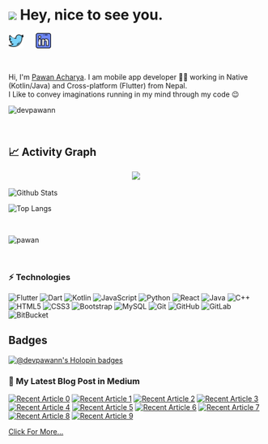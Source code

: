 <h1><img src="https://emojis.slackmojis.com/emojis/images/1531849430/4246/blob-sunglasses.gif?1531849430" width="30"/> Hey, nice to see you.</h1>

<p align="left">
<a href="https://twitter.com/Pawan__a" target="_blank"><img height="30" src="https://raw.githubusercontent.com/AbhishekMaira10/AbhishekMaira10/master/Resources/png/twitter.png?raw=true"></a>&nbsp;&nbsp;&nbsp;&nbsp;&nbsp;
<a href="https://www.linkedin.com/in/devpawann/" target="_blank"><img height="30" src="https://raw.githubusercontent.com/AbhishekMaira10/AbhishekMaira10/master/linkedin.png?raw=true"></a>&nbsp;&nbsp;&nbsp;&nbsp;&nbsp;
</p>



<br>

Hi, I'm [Pawan Acharya](https://www.acharyapawan.com.np/).
I am mobile app developer 👩‍💻 working in Native (Kotlin/Java) and Cross-platform (Flutter) from Nepal.
<br>
I Like to convey imaginations running in my mind through my code 😉
<br>
<p align="left"> <img src="https://komarev.com/ghpvc/?username=devpawann" alt="devpawann" /> </p>


<br>

## 📈 Activity Graph
<p align="center">
	<img src="https://activity-graph.herokuapp.com/graph?username=devpawann&theme=minimal"/>
</p>

![Github Stats](https://github-readme-stats.vercel.app/api?username=devpawann&&show_icons=true&title_color=ffffff&icon_color=bb2acf&text_color=daf7dc&bg_color=151515&count_private=true&include_all_commits=true&show_owner=true)

![Top Langs](https://github-readme-stats.vercel.app/api/top-langs/?username=devpawann&hide=TeX&layout=compact&show_icons=true&title_color=ffffff&icon_color=bb2acf&text_color=daf7dc&count_private=true&bg_color=151515&langs_count=20)

<br>
<p><img  src="https://github-readme-streak-stats.herokuapp.com/?user=devpawann&" alt="pawan" /></p>

<br>
<h3> ⚡ Technologies</h3>


![Flutter](https://img.shields.io/badge/-Flutter-blue?style=flat-square&logo=Flutter)
![Dart](https://img.shields.io/badge/-Dart-purple?style=flat-square&logo=Dart)
![Kotlin](https://img.shields.io/badge/-Flutter-darkred?style=flat-square&logo=Kotlin)
![JavaScript](https://img.shields.io/badge/-JavaScript-black?style=flat-square&logo=javascript)
![Python](https://img.shields.io/badge/-Python-black?style=flat-square&logo=Python)
![React](https://img.shields.io/badge/-React-black?style=flat-square&logo=react)
![Java](https://img.shields.io/badge/-java-E34A86?style=flat-square&logo=java)
![C++](https://img.shields.io/badge/-C++-00599C?style=flat-square&logo=c)
![HTML5](https://img.shields.io/badge/-HTML5-E34F26?style=flat-square&logo=html5&logoColor=white)
![CSS3](https://img.shields.io/badge/-CSS3-1572B6?style=flat-square&logo=css3)
![Bootstrap](https://img.shields.io/badge/-Bootstrap-563D7C?style=flat-square&logo=bootstrap)
![MySQL](https://img.shields.io/badge/-MySQL-black?style=flat-square&logo=mysql)
![Git](https://img.shields.io/badge/-Git-black?style=flat-square&logo=git)
![GitHub](https://img.shields.io/badge/-GitHub-181717?style=flat-square&logo=github)
![GitLab](https://img.shields.io/badge/-GitLab-FCA121?style=flat-square&logo=gitlab)
![BitBucket](https://img.shields.io/badge/-BitBucket-darkblue?style=flat-square&logo=bitbucket)

## Badges

[![@devpawann's Holopin badges](https://holopin.me/devpawann)](https://holopin.io/@devpawann)


### 📝 My Latest Blog Post in Medium
<a target="_blank" href="https://github-readme-medium-recent-article.vercel.app/medium/@pawanacharya070/0"><img src="https://github-readme-medium-recent-article.vercel.app/medium/@pawanacharya070/0" alt="Recent Article 0"></a>
<a target="_blank" href="https://github-readme-medium-recent-article.vercel.app/medium/@pawanacharya070/1"><img src="https://github-readme-medium-recent-article.vercel.app/medium/@pawanacharya070/1" alt="Recent Article 1"></a>
<a target="_blank" href="https://github-readme-medium-recent-article.vercel.app/medium/@pawanacharya070/2"><img src="https://github-readme-medium-recent-article.vercel.app/medium/@pawanacharya070/2" alt="Recent Article 2"></a>
<a target="_blank" href="https://github-readme-medium-recent-article.vercel.app/medium/@pawanacharya070/3"><img src="https://github-readme-medium-recent-article.vercel.app/medium/@pawanacharya070/3" alt="Recent Article 3"></a>
<a target="_blank" href="https://github-readme-medium-recent-article.vercel.app/medium/@pawanacharya070/4"><img src="https://github-readme-medium-recent-article.vercel.app/medium/@pawanacharya070/4" alt="Recent Article 4"></a>
<a target="_blank" href="https://github-readme-medium-recent-article.vercel.app/medium/@pawanacharya070/5"><img src="https://github-readme-medium-recent-article.vercel.app/medium/@pawanacharya070/5" alt="Recent Article 5"></a>
<a target="_blank" href="https://github-readme-medium-recent-article.vercel.app/medium/@pawanacharya070/6"><img src="https://github-readme-medium-recent-article.vercel.app/medium/@pawanacharya070/6" alt="Recent Article 6"></a>
<a target="_blank" href="https://github-readme-medium-recent-article.vercel.app/medium/@pawanacharya070/7"><img src="https://github-readme-medium-recent-article.vercel.app/medium/@pawanacharya070/7" alt="Recent Article 7"></a>
<a target="_blank" href="https://github-readme-medium-recent-article.vercel.app/medium/@pawanacharya070/8"><img src="https://github-readme-medium-recent-article.vercel.app/medium/@pawanacharya070/8" alt="Recent Article 8"></a>
<a target="_blank" href="https://github-readme-medium-recent-article.vercel.app/medium/@pawanacharya070/9"><img src="https://github-readme-medium-recent-article.vercel.app/medium/@pawanacharya070/9" alt="Recent Article 9"></a>

<a target="_blank" href="https://medium.com/@pawanacharya070">Click For More...</a>



